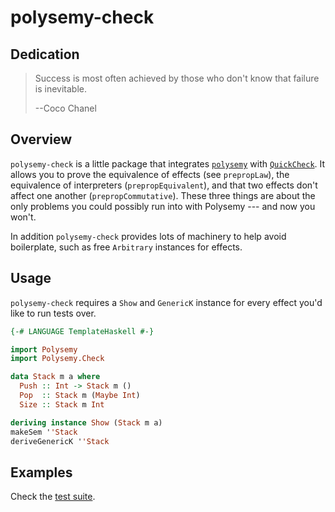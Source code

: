 # polysemy-check

## Dedication

> Success is most often achieved by those who don't know that failure is
> inevitable.
>
> --Coco Chanel

## Overview

`polysemy-check` is a little package that integrates
[`polysemy`](https://hackage.haskell.org/package/polysemy) with
[`QuickCheck`](https://hackage.haskell.org/package/QuickCheck). It allows you to
prove the equivalence of effects (see `prepropLaw`), the equivalence of
interpreters (`prepropEquivalent`), and that two effects don't affect one
another (`prepropCommutative`). These three things are about the only problems
you could possibly run into with Polysemy --- and now you won't.

In addition `polysemy-check` provides lots of machinery to help avoid
boilerplate, such as free `Arbitrary` instances for effects.


## Usage

`polysemy-check` requires a `Show` and `GenericK` instance for every effect
you'd like to run tests over.

```haskell
{-# LANGUAGE TemplateHaskell #-}

import Polysemy
import Polysemy.Check

data Stack m a where
  Push :: Int -> Stack m ()
  Pop  :: Stack m (Maybe Int)
  Size :: Stack m Int

deriving instance Show (Stack m a)
makeSem ''Stack
deriveGenericK ''Stack
```


## Examples

Check the [test
suite](https://github.com/polysemy-research/polysemy-check/tree/master/test).

